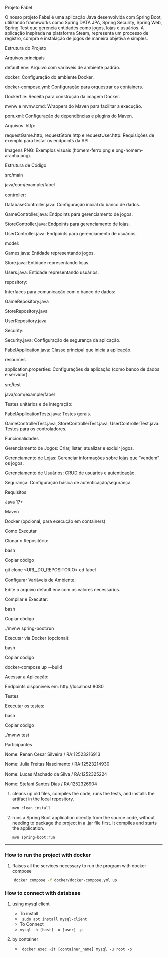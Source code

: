 Projeto Fabel 

O nosso projeto Fabel é uma aplicação Java desenvolvida com Spring Boot, utilizando frameworks como Spring DATA JPA, Spring Security, Spring Web, Spring Test que gerencia entidades como jogos, lojas e usuários. A aplicação inspirada na plataforma Steam, representa um processo de registro, compra e instalação de jogos de maneira objetiva e simples. 

 

Estrutura do Projeto 

Arquivos principais 

default.env: Arquivo com variáveis de ambiente padrão. 

docker: Configuração do ambiente Docker. 

docker-compose.yml: Configuração para orquestrar os containers. 

Dockerfile: Receita para construção da imagem Docker. 

mvnw e mvnw.cmd: Wrappers do Maven para facilitar a execução. 

pom.xml: Configuração de dependências e plugins do Maven. 

Arquivos .http: 

requestGame.http, requestStore.http e requestUser.http: Requisições de exemplo para testar os endpoints da API. 

Imagens PNG: Exemplos visuais (homem-ferro.png e png-homem-aranha.png). 

Estrutura de Código 

src/main 

java/com/example/fabel 

controller: 

DatabaseController.java: Configuração inicial do banco de dados. 

GameController.java: Endpoints para gerenciamento de jogos. 

StoreController.java: Endpoints para gerenciamento de lojas. 

UserController.java: Endpoints para gerenciamento de usuários. 

model: 

Games.java: Entidade representando jogos. 

Store.java: Entidade representando lojas. 

Users.java: Entidade representando usuários. 

repository: 

Interfaces para comunicação com o banco de dados: 

GameRepository.java 

StoreRepository.java 

UserRepository.java 

Security: 

Security.java: Configuração de segurança da aplicação. 

FabelApplication.java: Classe principal que inicia a aplicação. 

resources 

application.properties: Configurações da aplicação (como banco de dados e servidor). 

src/test 

java/com/example/fabel 

Testes unitários e de integração: 

FabelApplicationTests.java: Testes gerais. 

GameControllerTest.java, StoreControllerTest.java, UserControllerTest.java: Testes para os controladores. 

 

Funcionalidades 

Gerenciamento de Jogos: Criar, listar, atualizar e excluir jogos. 

Gerenciamento de Lojas: Gerenciar informações sobre lojas que “vendem” os jogos. 

Gerenciamento de Usuários: CRUD de usuários e autenticação. 

Segurança: Configuração básica de autenticação/segurança. 

 

Requisitos 

Java 17+ 

Maven 

Docker (opcional, para execução em containers) 

 

Como Executar 

Clonar o Repositório: 

bash 

Copiar código 

git clone <URL_DO_REPOSITORIO> 
cd fabel 
 

Configurar Variáveis de Ambiente: 

Edite o arquivo default.env com os valores necessários. 

Compilar e Executar: 

bash 

Copiar código 

./mvnw spring-boot:run 
 

Executar via Docker (opcional): 

bash 

Copiar código 

docker-compose up --build 
 

Acessar a Aplicação: 

Endpoints disponíveis em: http://localhost:8080 

 

Testes 

Executar os testes: 

bash 

Copiar código 

./mvnw test 
 

 

Participantes 

Nome: Renan Cesar Silveira / RA:12523216913 

  

Nome: Julia Freitas Nascimento / RA:12523214930 

  

Nome: Lucas Machado da Silva / RA:1252325224 

  

Nome: Stefani Santos Dias / RA:1252326904 

1. cleans up old files, compiles the code, runs the tests, and installs the artifact in the local repository.
    ```bash
    mvn clean install
    ```

2. runs a Spring Boot application directly from the source code, without needing to package the project in a .jar file first. It compiles and starts the application.
    ```bash
    mvn spring-boot:run
    ```
___

### How to run the project with docker

1. Raises all the services necessary to run the program with docker compose
```bash
    docker compose -f docker/docker-compose.yml up  
```

### How to connect with database
1. using mysql client
    - To install 
    - ``` sudo apt install mysql-client```
    - To Connect 
    - ``` mysql -h [host] -u [user] -p ```
    
2. by container
    - ``` docker exec -it [container_name] mysql -u root -p```
